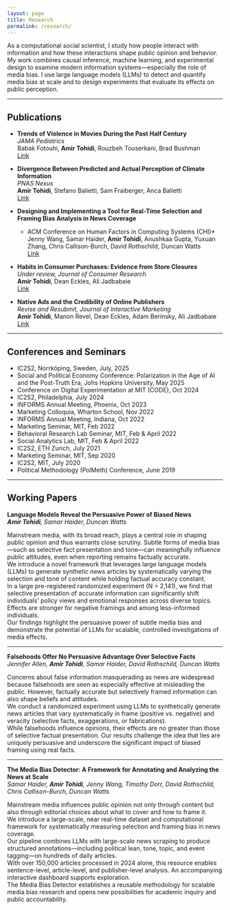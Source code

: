 ```yaml
---
layout: page
title: Research
permalink: /research/
---
```


As a computational social scientist, I study how people interact with information and how these interactions shape public opinion and behavior. My work combines causal inference, machine learning, and experimental design to examine modern information systems—especially the role of media bias. I use large language models (LLMs) to detect and quantify media bias at scale and to design experiments that evaluate its effects on public perception.

---

## Publications

- **Trends of Violence in Movies During the Past Half Century**  
  *JAMA Pediatrics*  
  Babak Fotouhi, **Amir Tohidi**, Rouzbeh Touserkani, Brad Bushman  
  [Link](https://jamanetwork.com/journals/jamapediatrics/article-abstract/2828322#google_vignette)

- **Divergence Between Predicted and Actual Perception of Climate Information**  
  *PNAS Nexus*  
  **Amir Tohidi**, Stefano Balietti, Sam Fraiberger, Anca Balietti  
  [Link](https://academic.oup.com/pnasnexus/advance-article/doi/10.1093/pnasnexus/pgaf084/8082923)

- **Designing and Implementing a Tool for Real-Time Selection and Framing Bias Analysis in News Coverage**  
  * ACM Conference on Human Factors in Computing Systems (CHI)*  
  Jenny Wang, Samar Haider, **Amir Tohidi**, Anushkaa Gupta, Yuxuan Zhang, Chris Callison-Burch, David Rothschild, Duncan Watts  
  [Link](https://arxiv.org/abs/2502.06009)

- **Habits in Consumer Purchases: Evidence from Store Closures**  
  *Under review, Journal of Consumer Research*  
  **Amir Tohidi**, Dean Eckles, Ali Jadbabaie  
  [Link](https://papers.ssrn.com/sol3/papers.cfm?abstract_id=4077391)

- **Native Ads and the Credibility of Online Publishers**  
  *Revise and Resubmit, Journal of Interactive Marketing*  
  **Amir Tohidi**, Manon Revel, Dean Eckles, Adam Berinsky, Ali Jadbabaie  
  [Link](https://psyarxiv.com/8vbup/)

---

## Conferences and Seminars
- IC2S2, Norrköping, Sweden, July, 2025
- Social and Political Economy Conference: Polarization in the Age of AI and the Post-Truth Era, Johs Hopkins University, May 2025
- Conference on Digital Experimentation at MIT (CODE), Oct 2024  
- IC2S2, Philadelphia, July 2024
- INFORMS Annual Meeting, Phoenix, Oct 2023  
- Marketing Colloquia, Wharton School, Nov 2022  
- INFORMS Annual Meeting, Indiana, Oct 2022  
- Marketing Seminar, MIT, Feb 2022  
- Behavioral Research Lab Seminar, MIT, Feb & April 2022  
- Social Analytics Lab, MIT, Feb & April 2022  
- IC2S2, ETH Zurich, July 2021  
- Marketing Seminar, MIT, Sep 2020  
- IC2S2, MIT, July 2020  
- Political Methodology (PolMeth) Conference, June 2019

---

## Working Papers

**Language Models Reveal the Persuasive Power of Biased News**  
*<strong>Amir Tohidi</strong>, Samar Haider, Duncan Watts*  

Mainstream media, with its broad reach, plays a central role in shaping public opinion and thus warrants close scrutiny. Subtle forms of media bias—such as selective fact presentation and tone—can meaningfully influence public attitudes, even when reporting remains factually accurate.  
We introduce a novel framework that leverages large language models (LLMs) to generate synthetic news articles by systematically varying the selection and tone of content while holding factual accuracy constant.  
In a large pre-registered randomized experiment (N = 2,141), we find that selective presentation of accurate information can significantly shift individuals’ policy views and emotional responses across diverse topics. Effects are stronger for negative framings and among less-informed individuals.  
Our findings highlight the persuasive power of subtle media bias and demonstrate the potential of LLMs for scalable, controlled investigations of media effects.

---

**Falsehoods Offer No Persuasive Advantage Over Selective Facts**  
*Jennifer Allen, **Amir Tohidi**, Samar Haider, David Rothschild, Duncan Watts*  

Concerns about false information masquerading as news are widespread because falsehoods are seen as especially effective at misleading the public. However, factually accurate but selectively framed information can also shape beliefs and attitudes.  
We conduct a randomized experiment using LLMs to synthetically generate news articles that vary systematically in frame (positive vs. negative) and veracity (selective facts, exaggerations, or fabrications).  
While falsehoods influence opinions, their effects are no greater than those of selective factual presentation. Our results challenge the idea that lies are uniquely persuasive and underscore the significant impact of biased framing using real facts.

---

**The Media Bias Detector: A Framework for Annotating and Analyzing the News at Scale**  
*Samar Haider, **Amir Tohidi**, Jenny Wang, Timothy Dorr, David Rothschild, Chris Callison-Burch, Duncan Watts*  

Mainstream media influences public opinion not only through content but also through editorial choices about what to cover and how to frame it.  
We introduce a large-scale, near real-time dataset and computational framework for systematically measuring selection and framing bias in news coverage.  
Our pipeline combines LLMs with large-scale news scraping to produce structured annotations—including political lean, tone, topic, and event tagging—on hundreds of daily articles.  
With over 150,000 articles processed in 2024 alone, this resource enables sentence-level, article-level, and publisher-level analysis. An accompanying interactive dashboard supports exploration.  
The Media Bias Detector establishes a reusable methodology for scalable media bias research and opens new possibilities for academic inquiry and public accountability.
